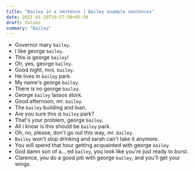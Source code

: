 ```yaml
---
title: "Bailey in a sentence | Bailey example sentences"
date: 2021-01-20T19:57:50+05:30
draft: falses
summary: "Bailey"
---
```

- Governor mary `bailey`.
- I like george `bailey`.
- This is george `bailey`!
- Oh, yes, george `bailey`.
- Good night, mrs. `bailey`.
- He lives in `bailey` park.
- My name's george `bailey`.
- There is no george `bailey`.
- George `bailey` lassos stork.
- Good afternoon, mr. `bailey`.
- The `bailey` building and loan.
- Are you sure this is `bailey` park?
- That's your problem, george `bailey`.
- All i know is this should be `bailey` park.
- Oh, no, please, don't go out this way, mr. `bailey`.
- `Bailey` won't stop drinking and sarah can't take it anymore.
- You will spend that hour getting acquainted with george `bailey`.
- God damn son of a... ed `bailey`, you look like you're just ready to burst.
- Clarence, you do a good job with george `bailey`, and you'll get your wings.
                 
